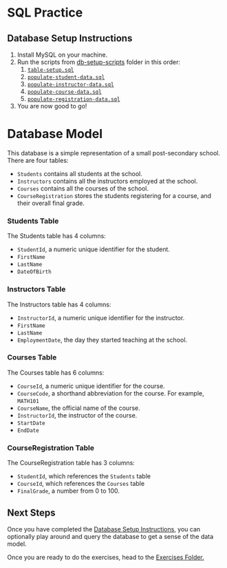 # SQL Practice

## Database Setup Instructions

1. Install MySQL on your machine.
2. Run the scripts from [db-setup-scripts](./db-setup-scripts/) folder in this order:
    1. [`table-setup.sql`](./db-setup-scripts/table-setup.sql)
    2. [`populate-student-data.sql`](./db-setup-scripts/populate-student-data.sql)
    3. [`populate-instructor-data.sql`](./db-setup-scripts/populate-instructor-data.sql)
    4. [`populate-course-data.sql`](./db-setup-scripts/populate-course-data.sql)
    5. [`populate-registration-data.sql`](./db-setup-scripts/populate-registration-data.sql)
3. You are now good to go!

# Database Model
This database is a simple representation of a small post-secondary school.  There are four tables:
- `Students` contains all students at the school.
- `Instructors` contains all the instructors employed at the school.
- `Courses` contains all the courses of the school.
- `CourseRegistration` stores the students registering for a course, and their overall final grade.

### Students Table
The Students table has 4 columns:
- `StudentId`, a numeric unique identifier for the student.
- `FirstName`
- `LastName`
- `DateOfBirth`

### Instructors Table
The Instructors table has 4 columns:
- `InstructorId`, a numeric unique identifier for the instructor.
- `FirstName`
- `LastName`
- `EmploymentDate`, the day they started teaching at the school.

### Courses Table
The Courses table has 6 columns:
- `CourseId`, a numeric unique identifier for the course.
- `CourseCode`, a shorthand abbreviation for the course. For example, `MATH101`
- `CourseName`, the official name of the course.
- `InstructorId`, the instructor of the course.
- `StartDate`
- `EndDate`

### CourseRegistration Table
The CourseRegistration table has 3 columns:
- `StudentId`, which references the `Students` table
- `CourseId`, which references the `Courses` table
- `FinalGrade`, a number from 0 to 100.


## Next Steps

Once you have completed the [Database Setup Instructions](./README.md#database-setup-instructions), you can optionally play around and query the database to get a sense of the data model.

Once you are ready to do the exercises, head to the [Exercises Folder.](./exercises/README.md)